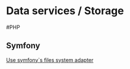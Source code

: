 Data services / Storage
===

#PHP

## Symfony
[Use symfony`s files system adapter](https://github.com/KnpLabs/Gaufrette)
